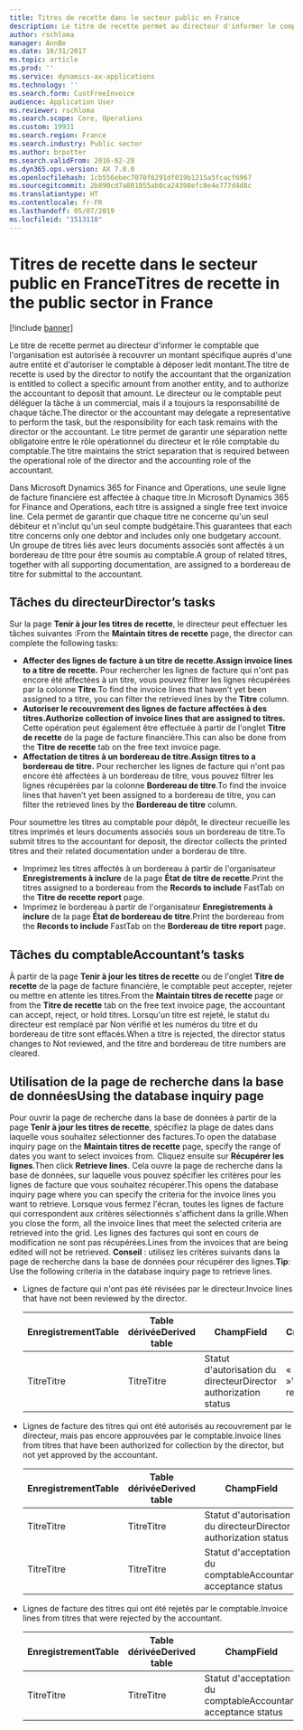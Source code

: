 ```yaml
---
title: Titres de recette dans le secteur public en France
description: Le titre de recette permet au directeur d'informer le comptable que l'organisation est autorisée à recouvrer un montant spécifique auprès d'une autre entité et d'autoriser le comptable à déposer ledit montant. Le directeur ou le comptable peut déléguer la tâche à un commercial, mais il a toujours la responsabilité de chaque tâche. Le titre permet de garantir une séparation nette obligatoire entre le rôle opérationnel du directeur et le rôle comptable du comptable.
author: rschloma
manager: AnnBe
ms.date: 10/31/2017
ms.topic: article
ms.prod: ''
ms.service: dynamics-ax-applications
ms.technology: ''
ms.search.form: CustFreeInvoice
audience: Application User
ms.reviewer: rschloma
ms.search.scope: Core, Operations
ms.custom: 19931
ms.search.region: France
ms.search.industry: Public sector
ms.author: brpotter
ms.search.validFrom: 2016-02-28
ms.dyn365.ops.version: AX 7.0.0
ms.openlocfilehash: 1cb556ebec7070f6291df019b1215a5fcacf6967
ms.sourcegitcommit: 2b890cd7a801055ab0ca24398efc8e4e777d4d8c
ms.translationtype: HT
ms.contentlocale: fr-FR
ms.lasthandoff: 05/07/2019
ms.locfileid: "1513118"
---
```

# <a name="titres-de-recette-in-the-public-sector-in-france"></a><span data-ttu-id="eb8fe-105">Titres de recette dans le secteur public en France</span><span class="sxs-lookup"><span data-stu-id="eb8fe-105">Titres de recette in the public sector in France</span></span>

[!include [banner](../includes/banner.md)]

<span data-ttu-id="eb8fe-106">Le titre de recette permet au directeur d'informer le comptable que l'organisation est autorisée à recouvrer un montant spécifique auprès d'une autre entité et d'autoriser le comptable à déposer ledit montant.</span><span class="sxs-lookup"><span data-stu-id="eb8fe-106">The titre de recette is used by the director to notify the accountant that the organization is entitled to collect a specific amount from another entity, and to authorize the accountant to deposit that amount.</span></span> <span data-ttu-id="eb8fe-107">Le directeur ou le comptable peut déléguer la tâche à un commercial, mais il a toujours la responsabilité de chaque tâche.</span><span class="sxs-lookup"><span data-stu-id="eb8fe-107">The director or the accountant may delegate a representative to perform the task, but the responsibility for each task remains with the director or the accountant.</span></span> <span data-ttu-id="eb8fe-108">Le titre permet de garantir une séparation nette obligatoire entre le rôle opérationnel du directeur et le rôle comptable du comptable.</span><span class="sxs-lookup"><span data-stu-id="eb8fe-108">The titre maintains the strict separation that is required between the operational role of the director and the accounting role of the accountant.</span></span>

<span data-ttu-id="eb8fe-109">Dans Microsoft Dynamics 365 for Finance and Operations, une seule ligne de facture financière est affectée à chaque titre.</span><span class="sxs-lookup"><span data-stu-id="eb8fe-109">In Microsoft Dynamics 365 for Finance and Operations, each titre is assigned a single free text invoice line.</span></span> <span data-ttu-id="eb8fe-110">Cela permet de garantir que chaque titre ne concerne qu'un seul débiteur et n'inclut qu'un seul compte budgétaire.</span><span class="sxs-lookup"><span data-stu-id="eb8fe-110">This guarantees that each titre concerns only one debtor and includes only one budgetary account.</span></span> <span data-ttu-id="eb8fe-111">Un groupe de titres liés avec leurs documents associés sont affectés à un bordereau de titre pour être soumis au comptable.</span><span class="sxs-lookup"><span data-stu-id="eb8fe-111">A group of related titres, together with all supporting documentation, are assigned to a bordereau de titre for submittal to the accountant.</span></span>

## <a name="directors-tasks"></a><span data-ttu-id="eb8fe-112">Tâches du directeur</span><span class="sxs-lookup"><span data-stu-id="eb8fe-112">Director’s tasks</span></span>
<span data-ttu-id="eb8fe-113">Sur la page **Tenir à jour les titres de recette**, le directeur peut effectuer les tâches suivantes :</span><span class="sxs-lookup"><span data-stu-id="eb8fe-113">From the **Maintain titres de recette** page, the director can complete the following tasks:</span></span>

-   <span data-ttu-id="eb8fe-114">**Affecter des lignes de facture à un titre de recette.**</span><span class="sxs-lookup"><span data-stu-id="eb8fe-114">**Assign invoice lines to a titre de recette.**</span></span> <span data-ttu-id="eb8fe-115">Pour rechercher les lignes de facture qui n'ont pas encore été affectées à un titre, vous pouvez filtrer les lignes récupérées par la colonne **Titre**.</span><span class="sxs-lookup"><span data-stu-id="eb8fe-115">To find the invoice lines that haven’t yet been assigned to a titre, you can filter the retrieved lines by the **Titre** column.</span></span>
-   <span data-ttu-id="eb8fe-116">**Autoriser le recouvrement des lignes de facture affectées à des titres.**</span><span class="sxs-lookup"><span data-stu-id="eb8fe-116">**Authorize collection of invoice lines that are assigned to titres.**</span></span> <span data-ttu-id="eb8fe-117">Cette opération peut également être effectuée à partir de l'onglet **Titre de recette** de la page de facture financière.</span><span class="sxs-lookup"><span data-stu-id="eb8fe-117">This can also be done from the **Titre de recette** tab on the free text invoice page.</span></span>
-   <span data-ttu-id="eb8fe-118">**Affectation de titres à un bordereau de titre.**</span><span class="sxs-lookup"><span data-stu-id="eb8fe-118">**Assign titres to a bordereau de titre.**</span></span> <span data-ttu-id="eb8fe-119">Pour rechercher les lignes de facture qui n'ont pas encore été affectées à un bordereau de titre, vous pouvez filtrer les lignes récupérées par la colonne **Bordereau de titre**.</span><span class="sxs-lookup"><span data-stu-id="eb8fe-119">To find the invoice lines that haven’t yet been assigned to a bordereau de titre, you can filter the retrieved lines by the **Bordereau de titre** column.</span></span>

<span data-ttu-id="eb8fe-120">Pour soumettre les titres au comptable pour dépôt, le directeur recueille les titres imprimés et leurs documents associés sous un bordereau de titre.</span><span class="sxs-lookup"><span data-stu-id="eb8fe-120">To submit titres to the accountant for deposit, the director collects the printed titres and their related documentation under a borderau de titre.</span></span>

-   <span data-ttu-id="eb8fe-121">Imprimez les titres affectés à un bordereau à partir de l'organisateur **Enregistrements à inclure** de la page **État de titre de recette**.</span><span class="sxs-lookup"><span data-stu-id="eb8fe-121">Print the titres assigned to a bordereau from the **Records to include** FastTab on the **Titre de recette report** page.</span></span>
-   <span data-ttu-id="eb8fe-122">Imprimez le bordereau à partir de l'organisateur **Enregistrements à inclure** de la page **État de bordereau de titre**.</span><span class="sxs-lookup"><span data-stu-id="eb8fe-122">Print the bordereau from the **Records to include** FastTab on the **Bordereau de titre report** page.</span></span>

## <a name="accountants-tasks"></a><span data-ttu-id="eb8fe-123">Tâches du comptable</span><span class="sxs-lookup"><span data-stu-id="eb8fe-123">Accountant’s tasks</span></span>
<span data-ttu-id="eb8fe-124">À partir de la page **Tenir à jour les titres de recette** ou de l'onglet **Titre de recette** de la page de facture financière, le comptable peut accepter, rejeter ou mettre en attente les titres.</span><span class="sxs-lookup"><span data-stu-id="eb8fe-124">From the **Maintain titres de recette** page or from the **Titre de recette** tab on the free text invoice page, the accountant can accept, reject, or hold titres.</span></span> <span data-ttu-id="eb8fe-125">Lorsqu'un titre est rejeté, le statut du directeur est remplacé par Non vérifié et les numéros du titre et du bordereau de titre sont effacés.</span><span class="sxs-lookup"><span data-stu-id="eb8fe-125">When a titre is rejected, the director status changes to Not reviewed, and the titre and bordereau de titre numbers are cleared.</span></span>

## <a name="using-the-database-inquiry-page"></a><span data-ttu-id="eb8fe-126">Utilisation de la page de recherche dans la base de données</span><span class="sxs-lookup"><span data-stu-id="eb8fe-126">Using the database inquiry page</span></span>
<span data-ttu-id="eb8fe-127">Pour ouvrir la page de recherche dans la base de données à partir de la page **Tenir à jour les titres de recette**, spécifiez la plage de dates dans laquelle vous souhaitez sélectionner des factures.</span><span class="sxs-lookup"><span data-stu-id="eb8fe-127">To open the database inquiry page on the **Maintain titres de recette** page, specify the range of dates you want to select invoices from.</span></span> <span data-ttu-id="eb8fe-128">Cliquez ensuite sur **Récupérer les lignes**.</span><span class="sxs-lookup"><span data-stu-id="eb8fe-128">Then click **Retrieve lines**.</span></span> <span data-ttu-id="eb8fe-129">Cela ouvre la page de recherche dans la base de données, sur laquelle vous pouvez spécifier les critères pour les lignes de facture que vous souhaitez récupérer.</span><span class="sxs-lookup"><span data-stu-id="eb8fe-129">This opens the database inquiry page where you can specify the criteria for the invoice lines you want to retrieve.</span></span> <span data-ttu-id="eb8fe-130">Lorsque vous fermez l'écran, toutes les lignes de facture qui correspondent aux critères sélectionnés s'affichent dans la grille.</span><span class="sxs-lookup"><span data-stu-id="eb8fe-130">When you close the form, all the invoice lines that meet the selected criteria are retrieved into the grid.</span></span> <span data-ttu-id="eb8fe-131">Les lignes des factures qui sont en cours de modification ne sont pas récupérées.</span><span class="sxs-lookup"><span data-stu-id="eb8fe-131">Lines from the invoices that are being edited will not be retrieved.</span></span> <span data-ttu-id="eb8fe-132">**Conseil** : utilisez les critères suivants dans la page de recherche dans la base de données pour récupérer des lignes.</span><span class="sxs-lookup"><span data-stu-id="eb8fe-132">**Tip**: Use the following criteria in the database inquiry page to retrieve lines.</span></span>

- <span data-ttu-id="eb8fe-133">Lignes de facture qui n'ont pas été révisées par le directeur.</span><span class="sxs-lookup"><span data-stu-id="eb8fe-133">Invoice lines that have not been reviewed by the director.</span></span>

  | <span data-ttu-id="eb8fe-134">Enregistrement</span><span class="sxs-lookup"><span data-stu-id="eb8fe-134">Table</span></span> | <span data-ttu-id="eb8fe-135">Table dérivée</span><span class="sxs-lookup"><span data-stu-id="eb8fe-135">Derived table</span></span> |             <span data-ttu-id="eb8fe-136">Champ</span><span class="sxs-lookup"><span data-stu-id="eb8fe-136">Field</span></span>             |    <span data-ttu-id="eb8fe-137">Critères</span><span class="sxs-lookup"><span data-stu-id="eb8fe-137">Criteria</span></span>    |
  |-------|---------------|-------------------------------|----------------|
  | <span data-ttu-id="eb8fe-138">Titre</span><span class="sxs-lookup"><span data-stu-id="eb8fe-138">Titre</span></span> |     <span data-ttu-id="eb8fe-139">Titre</span><span class="sxs-lookup"><span data-stu-id="eb8fe-139">Titre</span></span>     | <span data-ttu-id="eb8fe-140">Statut d'autorisation du directeur</span><span class="sxs-lookup"><span data-stu-id="eb8fe-140">Director authorization status</span></span> | <span data-ttu-id="eb8fe-141">« Non révisé(e) »</span><span class="sxs-lookup"><span data-stu-id="eb8fe-141">"Not reviewed"</span></span> |


- <span data-ttu-id="eb8fe-142">Lignes de facture des titres qui ont été autorisés au recouvrement par le directeur, mais pas encore approuvées par le comptable.</span><span class="sxs-lookup"><span data-stu-id="eb8fe-142">Invoice lines from titres that have been authorized for collection by the director, but not yet approved by the accountant.</span></span>

  | <span data-ttu-id="eb8fe-143">Enregistrement</span><span class="sxs-lookup"><span data-stu-id="eb8fe-143">Table</span></span> | <span data-ttu-id="eb8fe-144">Table dérivée</span><span class="sxs-lookup"><span data-stu-id="eb8fe-144">Derived table</span></span> |             <span data-ttu-id="eb8fe-145">Champ</span><span class="sxs-lookup"><span data-stu-id="eb8fe-145">Field</span></span>             |    <span data-ttu-id="eb8fe-146">Critères</span><span class="sxs-lookup"><span data-stu-id="eb8fe-146">Criteria</span></span>    |
  |-------|---------------|-------------------------------|----------------|
  | <span data-ttu-id="eb8fe-147">Titre</span><span class="sxs-lookup"><span data-stu-id="eb8fe-147">Titre</span></span> |     <span data-ttu-id="eb8fe-148">Titre</span><span class="sxs-lookup"><span data-stu-id="eb8fe-148">Titre</span></span>     | <span data-ttu-id="eb8fe-149">Statut d'autorisation du directeur</span><span class="sxs-lookup"><span data-stu-id="eb8fe-149">Director authorization status</span></span> |  <span data-ttu-id="eb8fe-150">« Autorisé(e) »</span><span class="sxs-lookup"><span data-stu-id="eb8fe-150">"Authorized"</span></span>  |
  | <span data-ttu-id="eb8fe-151">Titre</span><span class="sxs-lookup"><span data-stu-id="eb8fe-151">Titre</span></span> |     <span data-ttu-id="eb8fe-152">Titre</span><span class="sxs-lookup"><span data-stu-id="eb8fe-152">Titre</span></span>     | <span data-ttu-id="eb8fe-153">Statut d'acceptation du comptable</span><span class="sxs-lookup"><span data-stu-id="eb8fe-153">Accountant acceptance status</span></span>  | <span data-ttu-id="eb8fe-154">« Non révisé(e) »</span><span class="sxs-lookup"><span data-stu-id="eb8fe-154">"Not reviewed"</span></span> |


- <span data-ttu-id="eb8fe-155">Lignes de facture des titres qui ont été rejetés par le comptable.</span><span class="sxs-lookup"><span data-stu-id="eb8fe-155">Invoice lines from titres that were rejected by the accountant.</span></span>

  | <span data-ttu-id="eb8fe-156">Enregistrement</span><span class="sxs-lookup"><span data-stu-id="eb8fe-156">Table</span></span> | <span data-ttu-id="eb8fe-157">Table dérivée</span><span class="sxs-lookup"><span data-stu-id="eb8fe-157">Derived table</span></span> | <span data-ttu-id="eb8fe-158">Champ</span><span class="sxs-lookup"><span data-stu-id="eb8fe-158">Field</span></span>                        | <span data-ttu-id="eb8fe-159">Critères</span><span class="sxs-lookup"><span data-stu-id="eb8fe-159">Criteria</span></span>   |
  |-------|---------------|------------------------------|------------|
  | <span data-ttu-id="eb8fe-160">Titre</span><span class="sxs-lookup"><span data-stu-id="eb8fe-160">Titre</span></span> | <span data-ttu-id="eb8fe-161">Titre</span><span class="sxs-lookup"><span data-stu-id="eb8fe-161">Titre</span></span>         | <span data-ttu-id="eb8fe-162">Statut d'acceptation du comptable</span><span class="sxs-lookup"><span data-stu-id="eb8fe-162">Accountant acceptance status</span></span> | <span data-ttu-id="eb8fe-163">« Rejeté(e) »</span><span class="sxs-lookup"><span data-stu-id="eb8fe-163">"Rejected"</span></span> |





